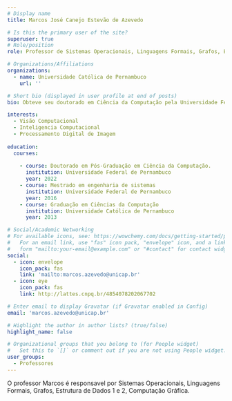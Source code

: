 ```yaml
---
# Display name
title: Marcos José Canejo Estevão de Azevedo

# Is this the primary user of the site?
superuser: true
# Role/position
role: Professor de Sistemas Operacionais, Linguagens Formais, Grafos, Estrutura de Dados 1 e 2, Computação Gráfica.

# Organizations/Affiliations
organizations:
  - name: Universidade Católica de Pernambuco
    url: ''

# Short bio (displayed in user profile at end of posts)
bio: Obteve seu doutorado em Ciência da Computação pela Universidade Federal de Pernambuco (UFPE) em 2022, seu mestrado em Engenharia de Sistemas pela Universidade de Pernambuco em 2016 e seu bacharelado em Ciência da Computação pela Universidade Católica de Pernambuco em 2013. Suas áreas de interesse de pesquisa incluem Processamento Digital de Imagens, Inteligência Computacional e Visão Computacional.

interests:
  - Visão Computacional
  - Inteligencia Computacional
  - Processamento Digital de Imagem
  
education:
  courses:
  
    - course: Doutorado em Pós-Graduação em Ciência da Computação.
      institution: Universidade Federal de Pernambuco
      year: 2022
    - course: Mestrado em engenharia de sistemas
      institution: Universidade Federal de Pernambuco
      year: 2016
    - course: Graduação em Ciências da Computação
      institution: Universidade Católica de Pernambuco
      year: 2013

# Social/Academic Networking
# For available icons, see: https://wowchemy.com/docs/getting-started/page-builder/#icons
#   For an email link, use "fas" icon pack, "envelope" icon, and a link in the
#   form "mailto:your-email@example.com" or "#contact" for contact widget.
social:
  - icon: envelope
    icon_pack: fas
    link: 'mailto:marcos.azevedo@unicap.br'
  - icon: eye
    icon_pack: fas
    link: http://lattes.cnpq.br/4854078202067702

# Enter email to display Gravatar (if Gravatar enabled in Config)
email: 'marcos.azevedo@unicap.br'

# Highlight the author in author lists? (true/false)
highlight_name: false

# Organizational groups that you belong to (for People widget)
#   Set this to `[]` or comment out if you are not using People widget.
user_groups:
  - Professores
---
```


O professor Marcos é responsavel por Sistemas Operacionais, Linguagens Formais, Grafos, Estrutura de Dados 1 e 2, Computação Gráfica.
